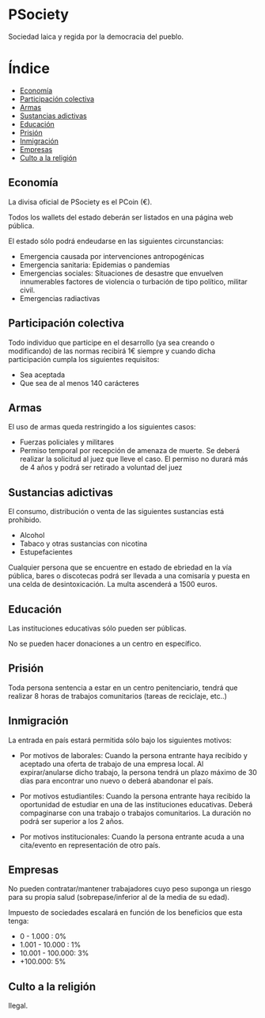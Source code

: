 # PSociety
Sociedad laica y regida por la democracia del pueblo.

# Índice
 - [Economía](#economia)
 - [Participación colectiva](#participación-colectiva)
 - [Armas](#armas)
 - [Sustancias adictivas](#sustancias-adictivas)
 - [Educación](#educación)
 - [Prisión](#prisión)
 - [Inmigración](#inmigracion)
 - [Empresas](#empresas)
 - [Culto a la religión](#culto-a-la-religión)
 

##  Economía
La divisa oficial de PSociety es el PCoin (€).

Todos los wallets del estado deberán ser listados en una página web pública.
 
El estado sólo podrá endeudarse en las siguientes circunstancias:
- Emergencia causada por intervenciones antropogénicas
- Emergencia sanitaria: Epidemias o pandemias
- Emergencias sociales: Situaciones de desastre que envuelven innumerables factores de violencia o turbación de tipo político, militar civil.
- Emergencias radiactivas
 
## Participación colectiva
 
Todo individuo que participe en el desarrollo (ya sea creando o modificando) de las normas recibirá 1€ siempre y cuando dicha participación cumpla los siguientes requisitos:
- Sea aceptada
- Que sea de al menos 140 carácteres

## Armas
El uso de armas queda restringido a los siguientes casos:
- Fuerzas policiales y militares
- Permiso temporal por recepción de amenaza de muerte. Se deberá realizar la solicitud al juez que lleve el caso. El permiso no durará más de 4 años y podrá ser retirado a voluntad del juez
 
## Sustancias adictivas
El consumo, distribución o venta de las siguientes sustancias está prohibido.
 
- Alcohol
- Tabaco y otras sustancias con nicotina
- Estupefacientes
 
Cualquier persona que se encuentre en estado de ebriedad en la vía pública, bares o discotecas podrá ser llevada a una comisaría y puesta en una celda de desintoxicación. La multa ascenderá a 1500 euros.
 
 
## Educación
Las instituciones educativas sólo pueden ser públicas.

No se pueden hacer donaciones a un centro en específico.
 
 
## Prisión
Toda persona sentencia a estar en un centro penitenciario, tendrá que realizar 8 horas de trabajos comunitarios (tareas de reciclaje, etc..)

## Inmigración
La entrada en país estará permitida sólo bajo los siguientes motivos:
- Por motivos de laborales: Cuando la persona entrante haya recibido y aceptado una oferta de trabajo de una empresa local.
Al expirar/anularse dicho trabajo, la persona tendrá un plazo máximo de 30 días para encontrar uno nuevo o deberá abandonar el país.


- Por motivos estudiantiles: Cuando la persona entrante haya recibido la oportunidad de estudiar en una de las instituciones educativas. Deberá compaginarse con una trabajo o trabajos comunitarios. La duración no podrá ser superior a los 2 años.


- Por motivos institucionales: Cuando la persona entrante acuda a una cita/evento en representación de otro país.
 
 
## Empresas
No pueden contratar/mantener trabajadores cuyo peso suponga un riesgo para su propia salud (sobrepase/inferior al de la media de su edad).

Impuesto de sociedades escalará en función de los beneficios que esta tenga:
- 0 - 1.000 : 0%
- 1.001 - 10.000 : 1%
- 10.001 - 100.000: 3%
- +100.000: 5%
 
## Culto a la religión
Ilegal.

